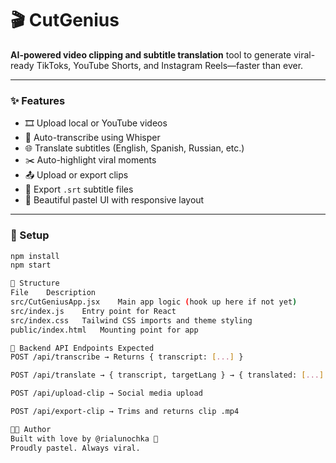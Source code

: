 # 🎬 CutGenius

**AI-powered video clipping and subtitle translation** tool to generate viral-ready TikToks, YouTube Shorts, and Instagram Reels—faster than ever.

---

### ✨ Features

- 🎞 Upload local or YouTube videos
- 🧠 Auto-transcribe using Whisper
- 🌐 Translate subtitles (English, Spanish, Russian, etc.)
- ✂️ Auto-highlight viral moments
- 📤 Upload or export clips
- 💬 Export `.srt` subtitle files
- 🎨 Beautiful pastel UI with responsive layout

---

### 🚀 Setup

```bash
npm install
npm start

🧱 Structure
File	Description
src/CutGeniusApp.jsx	Main app logic (hook up here if not yet)
src/index.js	Entry point for React
src/index.css	Tailwind CSS imports and theme styling
public/index.html	Mounting point for app

🧠 Backend API Endpoints Expected
POST /api/transcribe → Returns { transcript: [...] }

POST /api/translate → { transcript, targetLang } → { translated: [...] }

POST /api/upload-clip → Social media upload

POST /api/export-clip → Trims and returns clip .mp4

🧑‍🎨 Author
Built with love by @rialunochka 💛
Proudly pastel. Always viral.
